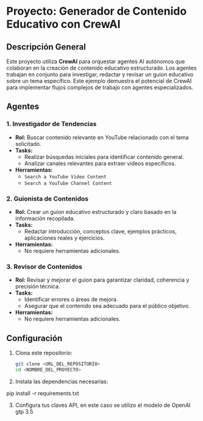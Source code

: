# Proyecto: Generador de Contenido Educativo con CrewAI

## Descripción General
Este proyecto utiliza **CrewAI** para orquestar agentes AI autónomos que colaboran en la creación de contenido educativo estructurado. Los agentes trabajan en conjunto para investigar, redactar y revisar un guion educativo sobre un tema específico. Este ejemplo demuestra el potencial de CrewAI para implementar flujos complejos de trabajo con agentes especializados.


## Agentes
### **1. Investigador de Tendencias**
- **Rol:** Buscar contenido relevante en YouTube relacionado con el tema solicitado.
- **Tasks:**
  - Realizar búsquedas iniciales para identificar contenido general.
  - Analizar canales relevantes para extraer videos específicos.
- **Herramientas:**
  - `Search a YouTube Video Content`
  - `Search a YouTube Channel Content`

### **2. Guionista de Contenidos**
- **Rol:** Crear un guion educativo estructurado y claro basado en la información recopilada.
- **Tasks:**
  - Redactar introducción, conceptos clave, ejemplos prácticos, aplicaciones reales y ejercicios.
- **Herramientas:**  
  - No requiere herramientas adicionales.

### **3. Revisor de Contenidos**
- **Rol:** Revisar y mejorar el guion para garantizar claridad, coherencia y precisión técnica.
- **Tasks:**
  - Identificar errores o áreas de mejora.
  - Asegurar que el contenido sea adecuado para el público objetivo.
- **Herramientas:**  
  - No requiere herramientas adicionales.

## Configuración
1. Clona este repositorio:
   ```bash
   git clone <URL_DEL_REPOSITORIO>
   cd <NOMBRE_DEL_PROYECTO>

2. Instala las dependencias necesarias:

pip install -r requirements.txt

3. Configura tus claves API, en este caso se utilizo el modelo de OpenAI gtp 3.5